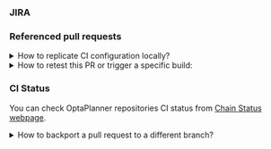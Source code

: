 <!--
Thank you for submitting this pull request.

Please provide all relevant information as outlined below. Feel free to delete
a section if that type of information is not available.
-->

### JIRA

<!-- Add a JIRA ticket link if it exists. -->
<!-- Example: https://issues.redhat.com/browse/PLANNER-1234 -->

### Referenced pull requests

<!-- Add URLs of all referenced pull requests if they exist. This is only required when making
changes that span multiple kiegroup repositories and depend on each other. -->
<!-- Example:
- https://github.com/kiegroup/droolsjbpm-build-bootstrap/pull/1234
- https://github.com/kiegroup/drools/pull/3000
- https://github.com/kiegroup/optaplanner/pull/899
- etc.
-->

<details>
<summary>
How to replicate CI configuration locally?
</summary>

Build Chain tool does "simple" maven build(s), the builds are just Maven commands, but because the repositories relates and depends on each other and any change in API or class method could affect several of those repositories there is a need to use [build-chain tool](https://github.com/kiegroup/github-action-build-chain) to handle cross repository builds and be sure that we always use latest version of the code for each repository.
 
[build-chain tool](https://github.com/kiegroup/github-action-build-chain) is a build tool which can be used on command line locally or in Github Actions workflow(s), in case you need to change multiple repositories and send multiple dependent pull requests related with a change you can easily reproduce the same build by executing it on Github hosted environment or locally in your development environment. See [local execution](https://github.com/kiegroup/github-action-build-chain#local-execution) details to get more information about it.
</details>

<details>
<summary>
How to retest this PR or trigger a specific build:
</summary>

- for <b>pull request checks</b>  
  Please add comment: <b>Jenkins retest this</b>

- for a <b>specific pull request check</b>  
  please add comment: <b>Jenkins (re)run [optaweb-vehicle-routing] tests</b>
  
- for a <b>full downstream build</b> 
  - for <b>jenkins</b> job:  
    please add comment: <b>Jenkins run fdb</b>
  - for <b>github actions</b> job:  
    add the label `run_fdb`

- for a <b>compile downstream build</b>  
  please add comment: <b>Jenkins run cdb</b>

- for a <b>full production downstream build</b>  
  please add comment: <b>Jenkins execute product fdb</b>

- for an <b>upstream build</b>  
  please add comment: <b>Jenkins run upstream</b>

- for <b>quarkus branch checks</b>  
  Run checks against Quarkus current used branch  
  Please add comment: <b>Jenkins run quarkus-branch</b>

- for a <b>quarkus branch specific check</b>  
  Run checks against Quarkus current used branch  
  Please add comment: <b>Jenkins (re)run [optaweb-vehicle-routing] quarkus-branch</b>

- for <b>quarkus main checks</b>  
  Run checks against Quarkus main branch  
  Please add comment: <b>Jenkins run quarkus-main</b>

- for a <b>specific quarkus main check</b>  
  Run checks against Quarkus main branch  
  Please add comment: <b>Jenkins (re)run [optaweb-vehicle-routing] quarkus-branch</b>
</details>

### CI Status

You can check OptaPlanner repositories CI status from [Chain Status webpage](https://kiegroup.github.io/optaplanner/).

<details>
<summary>
How to backport a pull request to a different branch?
</summary>

In order to automatically create a **backporting pull request** please add one or more labels having the following format `backport-<branch-name>`, where `<branch-name>` is the name of the branch where the pull request must be backported to (e.g., `backport-7.67.x` to backport the original PR to the `7.67.x` branch).

> **NOTE**: **backporting** is an action aiming to move a change (usually a commit) from a branch (usually the main one) to another one, which is generally referring to a still maintained release branch. Keeping it simple: it is about to move a specific change or a set of them from one branch to another.

Once the original pull request is successfully merged, the automated action will create one backporting pull request per each label (with the previous format) that has been added.

If something goes wrong, the author will be notified and at this point a manual backporting is needed.

> **NOTE**: this automated backporting is triggered whenever a pull request on `main` branch is labeled or closed, but both conditions must be satisfied to get the new PR created.
</details>
